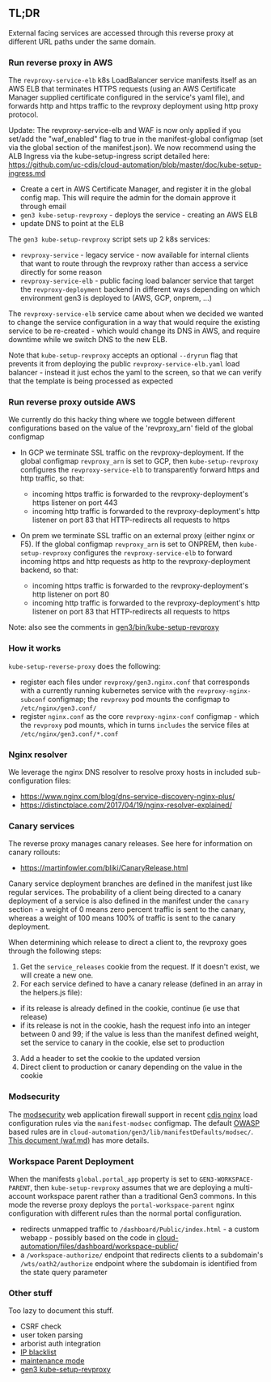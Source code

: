 ## TL;DR

External facing services are accessed through this reverse proxy at
different URL paths under the same domain.

### Run reverse proxy in AWS

The `revproxy-service-elb` k8s LoadBalancer service manifests itself
as an AWS ELB that terminates HTTPS requests (using an AWS Certificate Manager supplied certificate configured in the service's yaml file), and
forwards http and https traffic to the
revproxy deployment using http proxy protocol.

Update: The revproxy-service-elb and WAF is now only applied if you set/add the "waf_enabled" flag to true in the manifest-global configmap (set via the global section of the manifest.json). We now recommend using the ALB Ingress via the kube-setup-ingress script detailed here: https://github.com/uc-cdis/cloud-automation/blob/master/doc/kube-setup-ingress.md

- Create a cert in AWS Certificate Manager, and register it in the global config map.  This will require the admin for the domain approve it through email
- `gen3 kube-setup-revproxy` - deploys the service - creating an AWS ELB
- update DNS to point at the ELB

The `gen3 kube-setup-revproxy` script sets up 2 k8s services:

  * `revproxy-service` - legacy service - now available for internal clients
         that want to route
         through the revproxy rather than access a service directly for some reason
  * `revproxy-service-elb` - public facing load balancer service that
        target the `revproxy-deployment` backend in different ways depending
        on which environment gen3 is deployed to (AWS, GCP, onprem, ...)

The `revproxy-service-elb` service came about when we decided we wanted to change the service configuration in a way that would require the existing service to be re-created - which would change its DNS in AWS, and require downtime while we switch DNS to the new ELB.

Note that `kube-setup-revproxy` accepts an optional `--dryrun` flag that prevents it from deploying the public `revproxy-service-elb.yaml` load balancer - instead it just echos the yaml to the screen, so that we can verify that the template is being processed as expected


### Run reverse proxy outside AWS

We currently do this hacky thing where we toggle between different configurations
based on the value of the 'revproxy_arn' field of the global configmap

* In GCP we terminate SSL traffic on the revproxy-deployment.  If the global configmap `revproxy_arn` is set to GCP, then `kube-setup-revproxy` configures the `revproxy-service-elb` to transparently forward https and http traffic, so that:
    - incoming https traffic is forwarded to the revproxy-deployment's https listener on port 443
    - incoming http traffic is forwarded to the revproxy-deployment's http listener on port 83 that HTTP-redirects all requests to https

* On prem we terminate SSL traffic on an external proxy (either nginx or F5).  If the global configmap `revproxy_arn` is set to ONPREM, then `kube-setup-revproxy` configures the `revproxy-service-elb` to forward incoming https and http requests as http to the revproxy-deployment backend, so that:
    - incoming https traffic is forwarded to the revproxy-deployment's http listener on port 80
    - incoming http traffic is forwarded to the revproxy-deployment's http listener on port 83 that HTTP-redirects all requests to https

Note: also see the comments in [gen3/bin/kube-setup-revproxy](https://github.com/uc-cdis/cloud-automation/blob/master/gen3/bin/kube-setup-revproxy.sh)

### How it works

`kube-setup-reverse-proxy` does the following:
* register each files under `revproxy/gen3.nginx.conf` that corresponds with a currently running kubernetes service with the `revproxy-nginx-subconf` configmap; the `revproxy` pod mounts the configmap to `/etc/nginx/gen3.conf/`
* register `nginx.conf` as the core `revproxy-nginx-conf` configmap - which the `revproxy` pod mounts, which in turns `includes` the service files at `/etc/nginx/gen3.conf/*.conf`

### Nginx resolver

We leverage the nginx DNS resolver to resolve proxy hosts in
included sub-configuration files:

* https://www.nginx.com/blog/dns-service-discovery-nginx-plus/
* https://distinctplace.com/2017/04/19/nginx-resolver-explained/

### Canary services

The reverse proxy manages canary releases. See here for information on canary rollouts:
* https://martinfowler.com/bliki/CanaryRelease.html

Canary service deployment branches are defined in the manifest just like regular services. The probability of a client being directed to a canary deployment of a service is also defined in the manifest under the `canary` section - a weight of 0 means zero percent traffic is sent to the canary, whereas a weight of 100 means 100% of traffic is sent to the canary deployment.

When determining which release to direct a client to, the revproxy goes through the following steps:

1. Get the `service_releases` cookie from the request. If it doesn't exist, we will create a new one.
2. For each service defined to have a canary release (defined in an array in the helpers.js file):
  * if its release is already defined in the cookie, continue (ie use that release)
  * if its release is not in the cookie, hash the request info into an integer between 0 and 99; if the value is less than the manifest defined weight, set the service to canary in the cookie, else set to production
3. Add a header to set the cookie to the updated version
4. Direct client to production or canary depending on the value in the cookie

### Modsecurity

The [modsecurity](https://modsecurity.org) web application firewall
support in recent [cdis nginx](https://github.com/uc-cdis/docker-nginx) load configuration rules via the `manifest-modsec` configmap.  The default [OWASP](https://www.modsecurity.org/crs/) based rules are in `cloud-automation/gen3/lib/manifestDefaults/modsec/`.  [This document (waf.md)](../../../doc/waf.md) has more details.

### Workspace Parent Deployment

When the manifests `global.portal_app` property is set to `GEN3-WORKSPACE-PARENT`, then `kube-setup-revproxy` assumes that we are deploying a multi-account workspace parent rather than a traditional Gen3 commons.  In this mode the reverse proxy deploys the `portal-workspace-parent` nginx configuration with different rules than the normal portal configuration.
* redirects unmapped traffic to `/dashboard/Public/index.html` - a custom webapp - possibly based on the code in [cloud-automation/files/dashboard/workspace-public/](../../../files/dashboard/workspace-public/)
* a `/workspace-authorize/` endpoint that redirects clients to a subdomain's `/wts/oath2/authorize` endpoint where the subdomain is identified from the state query parameter

### Other stuff

Too lazy to document this stuff.

* CSRF check
* user token parsing
* arborist auth integration
* [IP blacklist](../../../gen3/lib/manifestDefaults/revproxy/)
* [maintenance mode](../../../doc/maintenance.md)
* [gen3 kube-setup-revproxy](../../../doc/kube-setup-revproxy.md)
